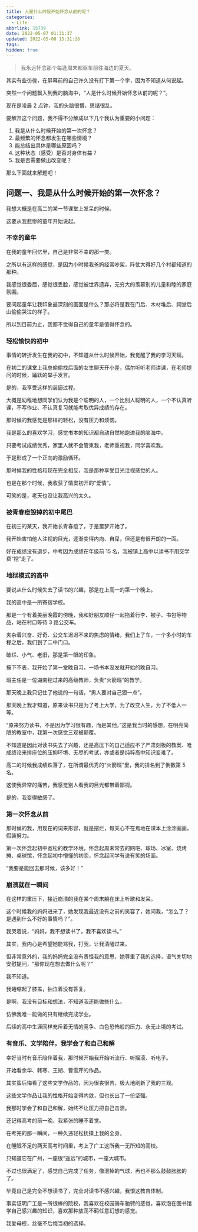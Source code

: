 ```yaml
---
title: 人是什么时候开始怀念从前的呢？
categories:
  - Life
abbrlink: 15739
date: 2022-05-07 01:31:37
updated: 2022-05-08 15:31:26
tags:
hidden: true
---
```


> 我永远怀念那个每逢周末都驱车前往海边的夏天。

其实有些彷徨，在屏幕前的自己许久没有打下第一个字，因为不知道从何说起。

突然一个问题飘入到我的脑海中，“人是什么时候开始怀念从前的呢？”。

现在是凌晨 2 点钟，我的头脑很懵，思绪很乱。

要解开这个问题，我不得不分解成以下几个我认为重要的小问题：

1. 我是从什么时候开始的第一次怀念？
2. 最频繁的怀念都发生在哪些情境？
3. 能总结出具体是哪些原因吗？
4. 这种状态（感受）是否对身体有益？
5. 我是否需要做出改变呢？

那么下面就来解题吧！

## 问题一、我是从什么时候开始的第一次怀念？

我想大概是在高二的某一节课堂上发呆的时候。

这要从我悲惨的童年开始说起。

### 不幸的童年

在我的童年回忆里，自己是非常不幸的那一类。

之所以有这样的感觉，是因为小时候我爸妈经常吵架，阵仗大得好几个村都知道的那种。

我感觉很委屈，感觉很丢脸，感觉被世界遗弃，无穷大的羡慕别的儿童和睦的家庭氛围。

要问起童年让我印象最深刻的画面是什么？那必将是我在门后、木材堆后、祠堂后山偷偷哭泣的样子。

所以到目前为止，我都不觉得自己的童年是值得怀念的。

### 轻松愉快的初中

事情的转折发生在我的初中，不知道从什么时候开始，我觉醒了我的学习天赋。

在初二的课堂上我总偷偷找后面的女生聊天开小差，偶尔听听老师讲课，在老师提问的时候，踊跃的举手发言。

是的，我享受这样的装逼过程。

大概是幼稚地想同学们认为我是个聪明的人，一个比别人聪明的人，一个不认真听课，不写作业、不认真复习就能考取优异成绩的存在。

那时候的我感觉是那样的轻松，没有压力和烦恼。

我是那么的喜欢学习，感觉书本的知识都自动自然地跑进我的脑海中。

只要考试成绩优秀，家里人就不会管束我，老师重视我，同学喜欢我。

于是形成了一个正向的激励循环。

那时候我的性格和现在完全相反，我是那种享受目光注视感觉的人。

也是在那个时候，我收获了情窦初开的“爱情”。

可笑的是，老天也没让我高兴的太久。

### 被青春痘毁掉的初中尾巴

在初三的某天，我开始长青春痘了，于是噩梦开始了。

我开始害怕他人注视的目光，逐渐变得内向、自卑，但还是有很开朗的一面。

好在成绩没有退步，中考因为成绩在年级前 15 名，我被镇上高中以读书不用交学费“挖”走了。

### 地狱模式的高中

要说从什么时候失去了读书的兴趣，那是在上高一的第一个晚上。

我的高中是一所寄宿学校。

那是一个有着美丽晚霞的傍晚，我和好朋友顺仔一起拖着行李、被子、书包等物品，站在村口等待 3 路公交车。

夹杂着兴奋、好奇、公交车迟迟不来的焦虑的情绪，我们上了车，一个多小时的车程之后，我们到了二中门口。

破烂、小气、老旧，那是第一眼的印象。

按下不表，我开始了第一堂晚自习，一场书本没发就开始的晚自习。

班主任是一位湖南挖过来的高级教师，负责“火箭班”的教学。

那天晚上我只记住了他说的一句话，“男人要对自己狠一点”。

那天晚上我才知道，原来读书只是为了考上大学，为了改变人生，为了不低人一等。

“原来努力读书，不是因为学习很有趣，而是其他。”这是我当时的感想，在明亮简陋的教室中，我第一次感觉三观被颠覆。

不知道是因此对读书失去了兴趣，还是高压下的自己适应不了严肃刻板的教案、唯成绩论来排座位的压抑环境、无尽的考试，亦或者是纯粹高中知识变难了。

高二的时候我成绩跌落了，在所谓最优秀的“火箭班”里，我的排名到了倒数第 5 名。

这使我异常的痛苦，我感觉别人看我的目光都带着鄙视。

是的，我变得敏感了。

### 第一次怀念从前

那时候的我，用现在的词来形容，就是摆烂，每天心不在焉地在课本上涂涂画画，假装努力。

第一次怀念起初中宽松的教学环境，怀念起周末常去的网吧、球场、冰室、烧烤摊、桌球馆，怀念起初中懵懂的初恋，怀念起同学有说有笑的场面。

“我要是能回去那时候，该多好！”

### 崩溃就在一瞬间

在这样的重压下，接近崩溃的我在某个周末躺在床上听歌和发呆。

这个时候我的妈妈进来了，她发现我最近没有之前的笑容了，她问我，“怎么了？是遇到什么不好的事情吗？”。

我哭着说，“妈妈，我不想读书了，我不喜欢读书。”

其实，我内心是希望她能骂我，打我，让我清醒过来。

但非常意外的，我的妈妈完全没有责怪我的意思，她尊重了我的选择，语气关切地安慰提问，“那你现在想去做什么呢？”

我不知道。

我蜷缩起了膝盖，抽泣着没有答复。

是啊，我没有目标和想法，不知道我还能做些什么。

仿佛我唯一能做的只有继续完成学业。

后续的高中生涯同样充斥着无情的竞争、白色恐怖般的压力、永无止境的考试。

### 有音乐、文学陪伴，我学会了和自己和解

幸好当时有音乐陪伴着我，那时候开始我开始听流行、听摇滚、听电子。

开始看余华、韩寒、王朔、曹雪芹的作品。

其实蛮后悔看了这些文学作品的，因为很丧很苦，极大地刷新了我的三观。

这些文学作品让我的性格开始变得内敛，但也长出了一份坚强。

我那时学会了和自己和解，始终不让压力把自己击溃。

还记得高考的前一晚，我紧张的睡不着觉。

在考完的那一瞬间，一种久违轻松抚摸上我的全身。

在睡眠不足的两天高考时间里，考上了广工这所我一无所知的高校。

只知道它在广州，一座很“遥远”的城市，一座大城市。

不过也很满足了，感觉自己完成了任务，像泄掉的气球，再也不那么鼓鼓胀胀的了。

毕竟自己是完全不想读书了，完全对读书不感兴趣，我恨这教育体制。

事实证明广工是一所很棒的院校，我喜欢在校园骑车驰骋的感觉，喜欢泡在图书馆学自己感兴趣的知识，喜欢那种放荡不羁任意幻想的感觉。

我爱母校，丝毫不后悔当初的选择。
